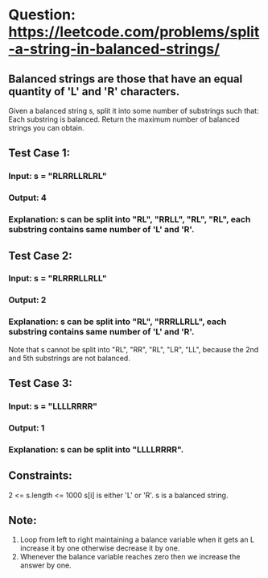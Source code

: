# Question: https://leetcode.com/problems/split-a-string-in-balanced-strings/

## Balanced strings are those that have an equal quantity of 'L' and 'R' characters.
Given a balanced string s, split it into some number of substrings such that:
Each substring is balanced.
Return the maximum number of balanced strings you can obtain.

## Test Case 1:
### Input: s = "RLRRLLRLRL"
### Output: 4
### Explanation: s can be split into "RL", "RRLL", "RL", "RL", each substring contains same number of 'L' and 'R'.

## Test Case 2:
### Input: s = "RLRRRLLRLL"
### Output: 2
### Explanation: s can be split into "RL", "RRRLLRLL", each substring contains same number of 'L' and 'R'.
Note that s cannot be split into "RL", "RR", "RL", "LR", "LL", because the 2nd and 5th substrings are not balanced.

## Test Case 3:
### Input: s = "LLLLRRRR"
### Output: 1
### Explanation: s can be split into "LLLLRRRR".
 
## Constraints:
2 <= s.length <= 1000
s[i] is either 'L' or 'R'.
s is a balanced string.

## Note: 
1. Loop from left to right maintaining a balance variable when it gets an L increase it by one otherwise decrease it by one.
2. Whenever the balance variable reaches zero then we increase the answer by one.
